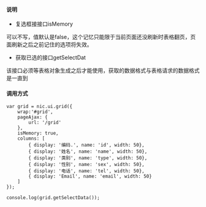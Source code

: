 #### 说明

- 复选框接接口isMemory

可以不写，值默认是false，这个记忆只能限于当前页面还没刷新时表格翻页，页面刷新之后之前记住的选项将失效。

- 获取已选的接口getSelectDat

该接口必须等表格对象生成之后才能使用，获取的数据格式与表格请求的数据格式是一直到

#### 调用方式

	var grid = nic.ui.grid({
		wrap:'#grid',
		pageAjax: {
			url: '/grid'
		},
		isMemory: true,
		columns: [
			{ display: '编码.', name: 'id', width: 50},
			{ display: '姓名', name: 'name', width: 50},
			{ display: '类别', name: 'type', width: 50},
			{ display: '性别', name: 'sex', width: 50},
			{ display: '电话', name: 'tel', width: 50},
			{ display: 'Email', name: 'email', width: 50}
		]
	});

	console.log(grid.getSelectData());
